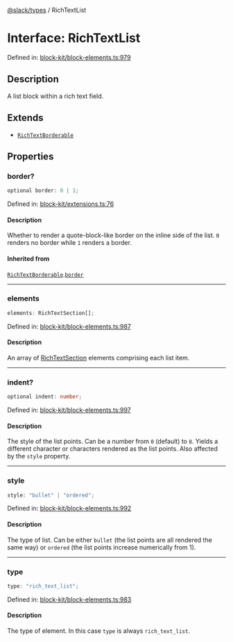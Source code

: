 [@slack/types](../index.md) / RichTextList

# Interface: RichTextList

Defined in: [block-kit/block-elements.ts:979](https://github.com/slackapi/node-slack-sdk/blob/main/packages/types/src/block-kit/block-elements.ts#L979)

## Description

A list block within a rich text field.

## Extends

- [`RichTextBorderable`](RichTextBorderable.md)

## Properties

### border?

```ts
optional border: 0 | 1;
```

Defined in: [block-kit/extensions.ts:76](https://github.com/slackapi/node-slack-sdk/blob/main/packages/types/src/block-kit/extensions.ts#L76)

#### Description

Whether to render a quote-block-like border on the inline side of the list. `0` renders no border
while `1` renders a border.

#### Inherited from

[`RichTextBorderable`](RichTextBorderable.md).[`border`](RichTextBorderable.md#border)

***

### elements

```ts
elements: RichTextSection[];
```

Defined in: [block-kit/block-elements.ts:987](https://github.com/slackapi/node-slack-sdk/blob/main/packages/types/src/block-kit/block-elements.ts#L987)

#### Description

An array of [RichTextSection](RichTextSection.md) elements comprising each list item.

***

### indent?

```ts
optional indent: number;
```

Defined in: [block-kit/block-elements.ts:997](https://github.com/slackapi/node-slack-sdk/blob/main/packages/types/src/block-kit/block-elements.ts#L997)

#### Description

The style of the list points. Can be a number from `0` (default) to `8`. Yields a different character
or characters rendered as the list points. Also affected by the `style` property.

***

### style

```ts
style: "bullet" | "ordered";
```

Defined in: [block-kit/block-elements.ts:992](https://github.com/slackapi/node-slack-sdk/blob/main/packages/types/src/block-kit/block-elements.ts#L992)

#### Description

The type of list. Can be either `bullet` (the list points are all rendered the same way) or `ordered`
(the list points increase numerically from 1).

***

### type

```ts
type: "rich_text_list";
```

Defined in: [block-kit/block-elements.ts:983](https://github.com/slackapi/node-slack-sdk/blob/main/packages/types/src/block-kit/block-elements.ts#L983)

#### Description

The type of element. In this case `type` is always `rich_text_list`.
